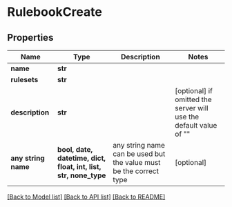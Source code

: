 # RulebookCreate


## Properties
Name | Type | Description | Notes
------------ | ------------- | ------------- | -------------
**name** | **str** |  |
**rulesets** | **str** |  |
**description** | **str** |  | [optional]  if omitted the server will use the default value of ""
**any string name** | **bool, date, datetime, dict, float, int, list, str, none_type** | any string name can be used but the value must be the correct type | [optional]

[[Back to Model list]](../README.md#documentation-for-models) [[Back to API list]](../README.md#documentation-for-api-endpoints) [[Back to README]](../README.md)
